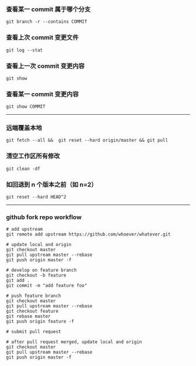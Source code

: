 ### 查看某一 commit 属于哪个分支
```
git branch -r --contains COMMIT
```

### 查看上次 commit 变更文件
```
git log --stat
```

### 查看上一次 commit 变更内容
```
git show
```

### 查看某一 commit 变更内容
```
git show COMMIT
```

---

### 远端覆盖本地
```
git fetch --all &&  git reset --hard origin/master && git pull
```

### 清空工作区所有修改
```
git clean -df
```

### 如回退到 n 个版本之前（如 n=2）
```
git reset --hard HEAD^2
```

---

### github fork repo workflow
```
# add upstream
git remote add upstream https://github.com/whoever/whatever.git

# update local and origin
git checkout master
git pull upstream master --rebase
git push origin master -f

# develop on feature branch
git checkout -b feature
git add .
git commit -m "add feature foo"

# push feature branch
git checkout master
git pull upstream master --rebase
git checkout feature
git rebase master
git push origin feature -f

# submit pull request

# after pull request merged, update local and origin
git checkout master
git pull upstream master --rebase
git push origin master -f
```